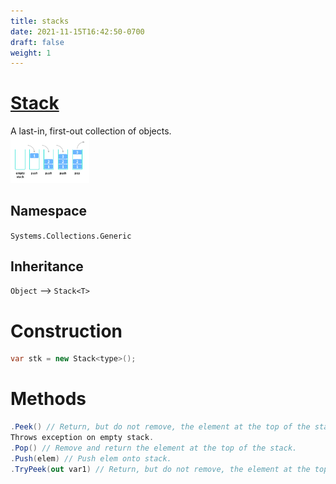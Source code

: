 ```yaml
---
title: stacks
date: 2021-11-15T16:42:50-0700
draft: false
weight: 1
---
```

# [Stack](https://docs.microsoft.com/en-us/_net/api/system.collections.generic.stack-1?view=net-6.0)
A last-in, first-out collection of objects.  
<img src="stack.png" alt="A diagram depicting a stack" width="25%" height="25%">  

## Namespace
`Systems.Collections.Generic`

## Inheritance
`Object` –> `Stack<T>`

# Construction
```cs
var stk = new Stack<type>();
```
# Methods
```cs
.Peek() // Return, but do not remove, the element at the top of the stack.
Throws exception on empty stack.
.Pop() // Remove and return the element at the top of the stack.
.Push(elem) // Push elem onto stack.
.TryPeek(out var1) // Return, but do not remove, the element at the top of the stack and store it in var1. Return boolean if peek was successful.
```
